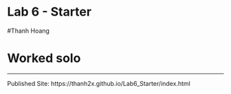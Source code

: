 # Lab 6 - Starter
#Thanh Hoang
# Worked solo
<hr>
Published Site: https://thanh2x.github.io/Lab6_Starter/index.html
